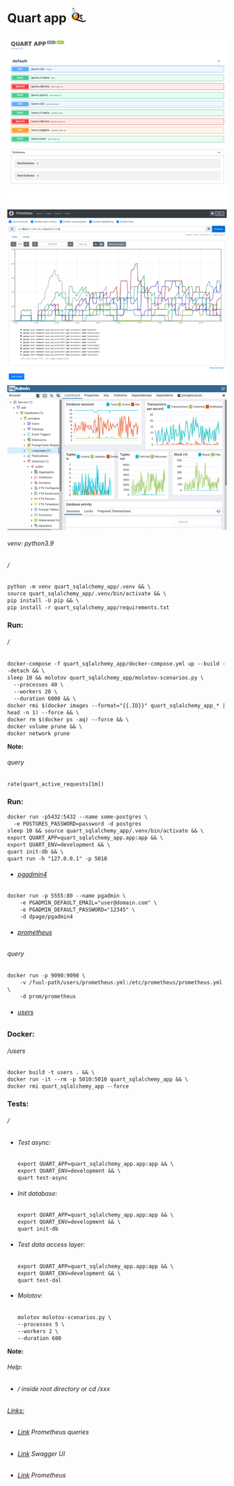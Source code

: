 Quart app ![](static/images/logo.png)
=========
![](static/images/screen.png)
![](static/images/prometheus.png)
![](static/images/pgadmin.png)
###### venv: python3.9
###### /
```
python -m venv quart_sqlalchemy_app/.venv && \
source quart_sqlalchemy_app/.venv/bin/activate && \
pip install -U pip && \
pip install -r quart_sqlalchemy_app/requirements.txt
```
### Run:
###### /
```
docker-compose -f quart_sqlalchemy_app/docker-compose.yml up --build --detach && \
sleep 10 && molotov quart_sqlalchemy_app/molotov-scenarios.py \
  --processes 40 \
  --workers 20 \
  --duration 6000 && \
docker rmi $(docker images --format="{{.ID}}" quart_sqlalchemy_app_* | head -n 1) --force && \
docker rm $(docker ps -aq) --force && \
docker volume prune && \
docker network prune
```
**Note:**
###### query
```
rate(quart_active_requests[1m])
```
### Run:
```
docker run -p5432:5432 --name some-postgres \
  -e POSTGRES_PASSWORD=password -d postgres
sleep 10 && source quart_sqlalchemy_app/.venv/bin/activate && \
export QUART_APP=quart_sqlalchemy_app.app:app && \
export QUART_ENV=development && \
quart init-db && \
quart run -h "127.0.0.1" -p 5010
```
- ###### [pgadmin4](http://localhost:5555/)
```
docker run -p 5555:80 --name pgadmin \
    -e PGADMIN_DEFAULT_EMAIL="user@domain.com" \
    -e PGADMIN_DEFAULT_PASSWORD="12345" \
    -d dpage/pgadmin4
```
- ###### [prometheus](http://localhost:9090/)
###### query
```
docker run -p 9090:9090 \
    -v /fuul-path/users/prometheus.yml:/etc/prometheus/prometheus.yml \
    -d prom/prometheus
```
- ###### [users](http://localhost:5004/)
### Docker:
###### /users
```
docker build -t users . && \
docker run -it --rm -p 5010:5010 quart_sqlalchemy_app && \
docker rmi quart_sqlalchemy_app --force
```
### Tests:
###### /
- ###### Test async:
    ````
    export QUART_APP=quart_sqlalchemy_app.app:app && \
    export QUART_ENV=development && \
    quart test-async
    ````
- ###### Init database:
    ````
    export QUART_APP=quart_sqlalchemy_app.app:app && \
    export QUART_ENV=development && \
    quart init-db
    ````
- ###### Test data access layer:
    ````
    export QUART_APP=quart_sqlalchemy_app.app:app && \
    export QUART_ENV=development && \
    quart test-dal
    ````
- ###### Molotov: 
  ```
  molotov molotov-scenarios.py \
  --processes 5 \
  --workers 2 \
  --duration 600
  ```


**Note:** 
###### Help:
- ###### / inside root directory or cd /xxx  
###### [Links:]()
- ###### [Link](https://prometheus.io/docs/prometheus/latest/querying/basics/) Prometheus queries
- ###### [Link](http://localhost:5007/) Swagger UI
- ###### [Link](http://localhost:9090/) Prometheus